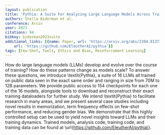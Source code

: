 ```yaml
---
layout: publication
title: 'Pythia: A Suite For Analyzing Large Language Models Across Training And Scaling'
authors: Stella Biderman et al.
conference: Arxiv
year: 2023
citations: 94
bibkey: biderman2023suite
additional_links: [{name: Paper, url: 'https://arxiv.org/abs/2304.01373'}, {name: Code,
    url: 'https://github.com/EleutherAI/pythia'}]
tags: [Few-Shot, Tools, Ethics and Bias, Reinforcement Learning]
---
```

How do large language models (LLMs) develop and evolve over the course of
training? How do these patterns change as models scale? To answer these
questions, we introduce \textit\{Pythia\}, a suite of 16 LLMs all trained on
public data seen in the exact same order and ranging in size from 70M to 12B
parameters. We provide public access to 154 checkpoints for each one of the 16
models, alongside tools to download and reconstruct their exact training
dataloaders for further study. We intend \textit\{Pythia\} to facilitate research
in many areas, and we present several case studies including novel results in
memorization, term frequency effects on few-shot performance, and reducing
gender bias. We demonstrate that this highly controlled setup can be used to
yield novel insights toward LLMs and their training dynamics. Trained models,
analysis code, training code, and training data can be found at
\url\{https://github.com/EleutherAI/pythia\}.